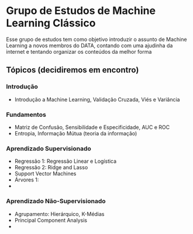 # Grupo de Estudos de Machine Learning Clássico
Esse grupo de estudos tem como objetivo introduzir o assunto de Machine Learning a novos membros do DATA, 
contando com uma ajudinha da internet e tentando organizar os conteúdos da melhor forma

## Tópicos (decidiremos em encontro)
### Introdução
- Introdução a Machine Learning, Validação Cruzada, Viés e Variância
### Fundamentos
- Matriz de Confusão, Sensibilidade e Especificidade, AUC e ROC
- Entropia, Informação Mútua (teoria da informação)
### Aprendizado Supervisionado
- Regressão 1: Regressão Linear e Logística
- Regressão 2: Ridge and Lasso
- Support Vector Machines
- Árvores 1:
- 
### Aprendizado Não-Supervisionado
- Agrupamento: Hierárquico, K-Médias
- Principal Component Analysis
- 
